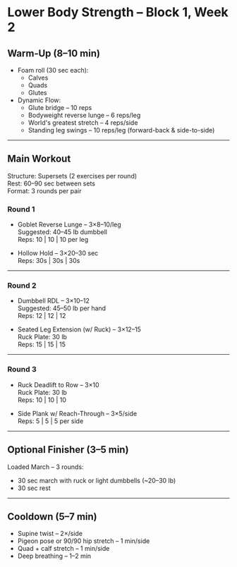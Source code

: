 # Lower Body Strength – Block 1, Week 2

## Warm-Up (8–10 min)
- Foam roll (30 sec each):
  - Calves
  - Quads
  - Glutes
- Dynamic Flow:
  - Glute bridge – 10 reps
  - Bodyweight reverse lunge – 6 reps/leg
  - World's greatest stretch – 4 reps/side
  - Standing leg swings – 10 reps/leg (forward-back & side-to-side)

---

## Main Workout

Structure: Supersets (2 exercises per round)  
Rest: 60–90 sec between sets  
Format: 3 rounds per pair  

### Round 1
- Goblet Reverse Lunge – 3×8–10/leg  
  Suggested: 40–45 lb dumbbell  
  Reps: 10 | 10 | 10 per leg

- Hollow Hold – 3×20–30 sec  
  Reps: 30s | 30s | 30s

---

### Round 2
- Dumbbell RDL – 3×10–12  
  Suggested: 45–50 lb per hand  
  Reps: 12 | 12 | 12

- Seated Leg Extension (w/ Ruck) – 3×12–15  
  Ruck Plate: 30 lb  
  Reps: 15 | 15 | 15

---

### Round 3
- Ruck Deadlift to Row – 3×10  
  Ruck Plate: 30 lb  
  Reps: 10 | 10 | 10

- Side Plank w/ Reach-Through – 3×5/side  
  Reps: 5 | 5 | 5 per side

---

## Optional Finisher (3–5 min)

Loaded March – 3 rounds:  
- 30 sec march with ruck or light dumbbells (~20–30 lb)  
- 30 sec rest

---

## Cooldown (5–7 min)
- Supine twist – 2×/side
- Pigeon pose or 90/90 hip stretch – 1 min/side
- Quad + calf stretch – 1 min/side
- Deep breathing – 1–2 min
